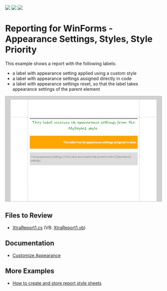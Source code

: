 <!-- default badges list -->
![](https://img.shields.io/endpoint?url=https://codecentral.devexpress.com/api/v1/VersionRange/128604040/2023.1)
[![](https://img.shields.io/badge/Open_in_DevExpress_Support_Center-FF7200?style=flat-square&logo=DevExpress&logoColor=white)](https://supportcenter.devexpress.com/ticket/details/E933)
[![](https://img.shields.io/badge/📖_How_to_use_DevExpress_Examples-e9f6fc?style=flat-square)](https://docs.devexpress.com/GeneralInformation/403183)
<!-- default badges end -->
# Reporting for WinForms - Appearance Settings, Styles, Style Priority


This example shows a report with the following labels:

- a label with appearance setting applied using a custom style
- a label with appearance settings assigned directly in code
- a label with appearance settings reset, so that the label takes appearance settings of the parent element 

![Report Styles and Priority](Images/screenshot.png)

## Files to Review

* [XtraReport1.cs](CS/XtraReport1.cs) (VB: [XtraReport1.vb](VB/XtraReport1.vb))

## Documentation

- [Customize Appearance](https://docs.devexpress.com/XtraReports/2614/detailed-guide-to-devexpress-reporting/customize-appearance)


## More Examples

- [How to create and store report style sheets](https://github.com/DevExpress-Examples/Reporting_how-to-create-and-store-report-style-sheets-e486)
